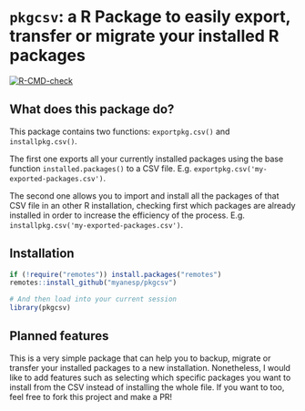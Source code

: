 # `pkgcsv`: a R Package to easily export, transfer or migrate your installed R packages
<!-- badges: start -->
[![R-CMD-check](https://github.com/myanesp/pkgcsv/actions/workflows/R-CMD-check.yaml/badge.svg)](https://github.com/myanesp/pkgcsv/actions/workflows/R-CMD-check.yaml)
<!-- badges: end -->

## What does this package do?
This package contains two functions: `exportpkg.csv()` and `installpkg.csv()`. 

The first one exports all your currently installed packages using the base function `installed.packages()` to a CSV file. E.g. `exportpkg.csv('my-exported-packages.csv')`. 

The second one allows you to import and install all the packages of that CSV file in an other R installation, checking first which packages are already installed in order to increase the efficiency of the process. E.g. `installpkg.csv('my-exported-packages.csv')`.

## Installation
```r
if (!require("remotes")) install.packages("remotes")
remotes::install_github("myanesp/pkgcsv")

# And then load into your current session
library(pkgcsv)
```

## Planned features
This is a very simple package that can help you to backup, migrate or transfer your installed packages to a new installation. Nonetheless, I would like to add features such as selecting which specific packages you want to install from the CSV instead of installing the whole file. If you want to too, feel free to fork this project and make a PR!
